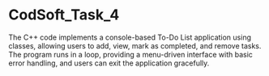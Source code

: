 # CodSoft_Task_4
The C++ code implements a console-based To-Do List application using classes, allowing users to add, view, mark as completed, and remove tasks. The program runs in a loop, providing a menu-driven interface with basic error handling, and users can exit the application gracefully.
